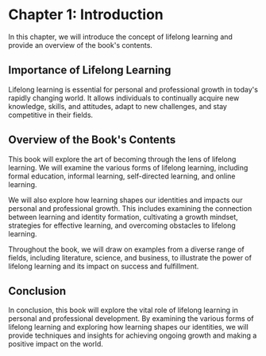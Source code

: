 Chapter 1: Introduction
=======================

In this chapter, we will introduce the concept of lifelong learning and provide an overview of the book's contents.

Importance of Lifelong Learning
-------------------------------

Lifelong learning is essential for personal and professional growth in today's rapidly changing world. It allows individuals to continually acquire new knowledge, skills, and attitudes, adapt to new challenges, and stay competitive in their fields.

Overview of the Book's Contents
-------------------------------

This book will explore the art of becoming through the lens of lifelong learning. We will examine the various forms of lifelong learning, including formal education, informal learning, self-directed learning, and online learning.

We will also explore how learning shapes our identities and impacts our personal and professional growth. This includes examining the connection between learning and identity formation, cultivating a growth mindset, strategies for effective learning, and overcoming obstacles to lifelong learning.

Throughout the book, we will draw on examples from a diverse range of fields, including literature, science, and business, to illustrate the power of lifelong learning and its impact on success and fulfillment.

Conclusion
----------

In conclusion, this book will explore the vital role of lifelong learning in personal and professional development. By examining the various forms of lifelong learning and exploring how learning shapes our identities, we will provide techniques and insights for achieving ongoing growth and making a positive impact on the world.
